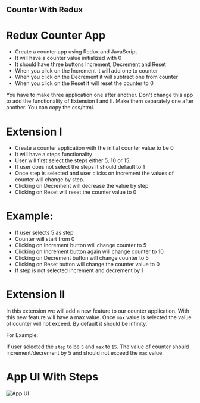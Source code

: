 ## Counter With Redux

# Redux Counter App

- Create a counter app using Redux and JavaScript
- It will have a counter value initialized with 0
- It should have three buttons Increment, Decrement and Reset
- When you click on the Increment it will add one to counter
- When you click on the Decrement it will subtract one from counter
- When you click on the Reset it will reset the counter to 0

You have to make three application one after another. Don't change this app to add the functionality of Extension I and II. Make them separately one after another. You can copy the css/html.

# Extension I

- Create a counter application with the initial counter value to be 0
- It will have a steps functionality
- User will first select the steps either 5, 10 or 15.
- If user does not select the steps it should default to 1
- Once step is selected and user clicks on Increment the values of counter will change by step.
- Clicking on Decrement will decrease the value by step
- Clicking on Reset will reset the counter value to 0

# Example:

- If user selects 5 as step
- Counter will start from 0
- Clicking on Increment button will change counter to 5
- Clicking on Increment button again will change counter to 10
- Clicking on Decrement button will change counter to 5
- Clicking on Reset button will change the counter value to 0
- If step is not selected increment and decrement by 1

# Extension II

In this extension we will add a new feature to our counter application. With this new feature will have a max value. Once `max` value is selected the value of counter will not exceed. By default it should be infinity.

For Example:

If user selected the `step` to be `5` and `max` to `15`. The value of counter should increment/decrement by 5 and should not exceed the `max` value.

# App UI With Steps
![App UI]("https://github.com/s07/TA-FRONTEND-state-and-forms-TRaaab/raw/block-BRaabf/block-BRaabf/assets/max.png")